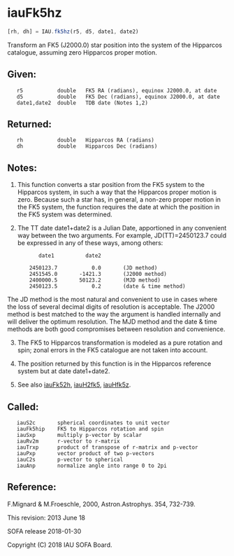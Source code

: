 # iauFk5hz

```js
[rh, dh] = IAU.fk5hz(r5, d5, date1, date2)
```

Transform an FK5 (J2000.0) star position into the system of the
Hipparcos catalogue, assuming zero Hipparcos proper motion.

## Given:
```
   r5           double   FK5 RA (radians), equinox J2000.0, at date
   d5           double   FK5 Dec (radians), equinox J2000.0, at date
   date1,date2  double   TDB date (Notes 1,2)
```

## Returned:
```
   rh           double   Hipparcos RA (radians)
   dh           double   Hipparcos Dec (radians)
```

## Notes:

1) This function converts a star position from the FK5 system to
   the Hipparcos system, in such a way that the Hipparcos proper
   motion is zero.  Because such a star has, in general, a non-zero
   proper motion in the FK5 system, the function requires the date
   at which the position in the FK5 system was determined.

2) The TT date date1+date2 is a Julian Date, apportioned in any
   convenient way between the two arguments.  For example,
   JD(TT)=2450123.7 could be expressed in any of these ways,
   among others:

```
          date1          date2

       2450123.7           0.0       (JD method)
       2451545.0       -1421.3       (J2000 method)
       2400000.5       50123.2       (MJD method)
       2450123.5           0.2       (date & time method)
```

   The JD method is the most natural and convenient to use in
   cases where the loss of several decimal digits of resolution
   is acceptable.  The J2000 method is best matched to the way
   the argument is handled internally and will deliver the
   optimum resolution.  The MJD method and the date & time methods
   are both good compromises between resolution and convenience.

3) The FK5 to Hipparcos transformation is modeled as a pure
   rotation and spin;  zonal errors in the FK5 catalogue are not
   taken into account.

4) The position returned by this function is in the Hipparcos
   reference system but at date date1+date2.

5) See also [iauFk52h][1], [iauH2fk5][2], [iauHfk5z][3].

## Called:
```
   iauS2c       spherical coordinates to unit vector
   iauFk5hip    FK5 to Hipparcos rotation and spin
   iauSxp       multiply p-vector by scalar
   iauRv2m      r-vector to r-matrix
   iauTrxp      product of transpose of r-matrix and p-vector
   iauPxp       vector product of two p-vectors
   iauC2s       p-vector to spherical
   iauAnp       normalize angle into range 0 to 2pi
```

## Reference:

   F.Mignard & M.Froeschle, 2000, Astron.Astrophys. 354, 732-739.

This revision:  2013 June 18

SOFA release 2018-01-30

Copyright (C) 2018 IAU SOFA Board.

[1]: iau.fk52h.md
[2]: iau.h2fk5.md
[3]: iau.hfk5z.md
